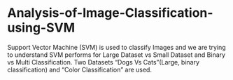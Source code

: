 # Analysis-of-Image-Classification-using-SVM

Support Vector Machine (SVM) is used to classify Images and we are
trying to understand SVM performs for Large Dataset vs Small Dataset and Binary vs Multi Classification.
Two Datasets “Dogs Vs Cats”(Large, binary classification) and “Color
Classification” are used. 

